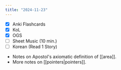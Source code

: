 ```yaml
---
title: "2024-11-23"
---
```


- [x] Anki Flashcards
- [x] KoL
- [x] OGS
- [ ] Sheet Music (10 min.)
- [ ] Korean (Read 1 Story)

* Notes on Apostol's axiomatic definition of [[area]].
* More notes on [[pointers|pointers]].
